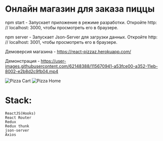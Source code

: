 
# Онлайн магазин для заказа пиццы
npm start -  Запускает приложение в режиме разработки.
Откройте http: // localhost: 3000, чтобы просмотреть его в браузере.
   
   
   npm server - Запускает Json-Server для загрузки данных.
Откройте http: // localhost: 3001, чтобы просмотреть его в браузере.

Демоверсия магазина - https://react-pizzaz.herokuapp.com/

Демонстрация - https://user-images.githubusercontent.com/62148388/115670941-a53fce00-a352-11eb-8002-e2b8d2c9fb04.mp4

![Pizza Cart](https://user-images.githubusercontent.com/62148388/115673419-47f94c00-a355-11eb-95b9-910b51f576c9.png)
![Pizza Home](https://user-images.githubusercontent.com/62148388/115673423-4891e280-a355-11eb-80a8-af2148406f4d.png)

# Stack:

    ReactJS(Hooks)
    React Router
    Redux
    Redux thunk
    json-server
    Axios



